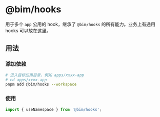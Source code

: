 # @bim/hooks

用于多个 `app` 公用的 hook，继承了 `@bim/hooks` 的所有能力。业务上有通用 hooks 可以放在这里。

## 用法

### 添加依赖

```bash
# 进入目标应用目录，例如 apps/xxxx-app
# cd apps/xxxx-app
pnpm add @bim/hooks --workspace
```

### 使用

```ts
import { useNamespace } from '@bim/hooks';
```
